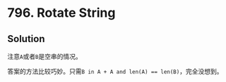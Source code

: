 # 796. Rotate String

## Solution

注意`A`或者`B`是空串的情况。

答案的方法比较巧妙。只需`B in A + A and len(A) == len(B)`，完全没想到。